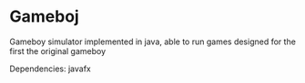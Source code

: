# Gameboj
Gameboy simulator implemented in java, able to run games designed for the first the original gameboy


Dependencies: javafx
